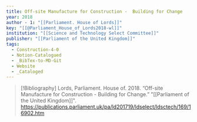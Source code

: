 ```yaml
---
title: Off-site Manufacture for Construction -  Building for Change
year: 2018
author - 1: "[[Parliament. House of Lords]]"
key: "[[@Parliament_House_of_Lords2018-wl]]"
institution: "[[Science and Technology Select Committee]]"
publisher: "[[Parliament of the United Kingdom]]"
tags:
  - Construction-4-0
  - Notion-Catalogued
  - _BibTex-to-MD-Git
  - Website
  - _Cataloged
---
```


> [!Bibliography]
> Lords, Parliament. House of. 2018. “Off-site Manufacture for Construction -  Building for Change.” "[[Parliament of the United Kingdom]]". https://publications.parliament.uk/pa/ld201719/ldselect/ldsctech/169/16902.htm